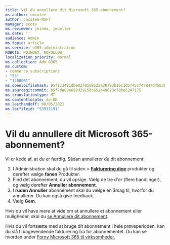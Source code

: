 ```yaml
---
title: Vil du annullere dit Microsoft 365-abonnement?
ms.author: cmcatee
author: cmcatee-MSFT
manager: scotv
ms.reviewer: jkinma, jmueller
ms.date: ''
audience: Admin
ms.topic: article
ms.service: o365-administration
ROBOTS: NOINDEX, NOFOLLOW
localization_priority: Normal
ms.collection: Adm_O365
ms.custom:
- commerce_subscriptions
- "53"
- "1400001"
ms.openlocfilehash: 95f1c3481dbe02f0569522a38783b16c1d5f45cf47847d456dbed9ccda52c3c2
ms.sourcegitcommit: b5f7da89a650d2915dc652449623c78be6247175
ms.translationtype: MT
ms.contentlocale: da-DK
ms.lasthandoff: 08/05/2021
ms.locfileid: "53931191"
---
```

# <a name="canceling-your-microsoft-365-subscription"></a>Vil du annullere dit Microsoft 365-abonnement?

Vi er kede af, at du er færdig. Sådan annullerer du dit abonnement:

1. I Administration skal du gå til siden  >  **[Fakturering dine](https://go.microsoft.com/fwlink/p/?linkid=842054)** produkter og derefter vælge **fanen** Produkter.
2. Find det abonnement, du vil opsige. Vælg de tre d'er (flere handlinger), og vælg derefter **Annuller abonnement**.
3. I **ruden Annuller** abonnement skal du vælge en årsag til, hvorfor du annullerer. Du kan også give feedback.
4. Vælg **Gem**.

Hvis du vil have mere at vide om at annullere et abonnement eller muligheder, skal du [se Annullere dit abonnement](/microsoft-365/commerce/subscriptions/cancel-your-subscription).

Hvis du vil fortsætte med at bruge dit abonnement i hele prøveperioden, kan du slå tilbagevendende fakturering fra for abonnementet. Du kan se hvordan under [Forny Microsoft 365 til virksomheder.](/microsoft-365/commerce/subscriptions/renew-your-subscription)